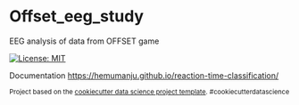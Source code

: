 Offset_eeg_study
==============================

EEG analysis of data from OFFSET game

[![License: MIT](https://img.shields.io/badge/License-MIT-yellow.svg)](https://opensource.org/licenses/MIT)

Documentation <https://hemumanju.github.io/reaction-time-classification/> <br />

<p><small>Project based on the <a target="_blank" href="https://drivendata.github.io/cookiecutter-data-science/">cookiecutter data science project template</a>. #cookiecutterdatascience</small></p>
